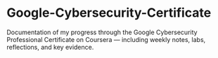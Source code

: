 # Google-Cybersecurity-Certificate
Documentation of my progress through the Google Cybersecurity Professional Certificate on Coursera — including weekly notes, labs, reflections, and key evidence.

